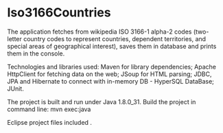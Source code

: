 # Iso3166Countries

The application fetches from wikipedia ISO 3166-1 alpha-2 codes (two-letter country codes to represent countries, dependent territories, and special areas of geographical interest), saves them in database and prints them in the console.

Technologies and libraries used:
	Maven for library dependencies;
	Apache HttpClient for fetching data on the web;
	JSoup for HTML parsing;
	JDBC, JPA and Hibernate to connect with in-memory DB - HyperSQL DataBase;
	JUnit.

The project is built and run under Java 1.8.0_31.
Build the project in command line: mvn exec:java

Eclipse project files included .